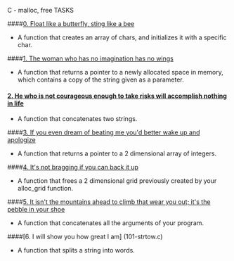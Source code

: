 C - malloc, free
TASKS

####[0. Float like a butterfly, sting like a bee](0-create_array.c)
- A function that creates an array of chars, and initializes it with a specific char.

####[1. The woman who has no imagination has no wings](1-strdup.c)
- A function that returns a pointer to a newly allocated space in memory, which contains a copy of the string given as a parameter.

#### [2. He who is not courageous enough to take risks will accomplish nothing in life](2-str_concat.c)
- A function that concatenates two strings.

####[3. If you even dream of beating me you'd better wake up and apologize](3-alloc_grid.c)
- A function that returns a pointer to a 2 dimensional array of integers.

####[4. It's not bragging if you can back it up](4-free_grid.c)
- A function that frees a 2 dimensional grid previously created by your alloc_grid function.

####[5. It isn't the mountains ahead to climb that wear you out; it's the pebble in your shoe](100-argstostr.c)
- A function that concatenates all the arguments of your program.

####[6. I will show you how great I am] (101-strtow.c)		
- A function that splits a string into words.
